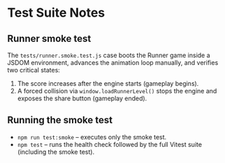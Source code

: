 # Test Suite Notes

## Runner smoke test

The `tests/runner.smoke.test.js` case boots the Runner game inside a JSDOM
environment, advances the animation loop manually, and verifies two critical
states:

1. The score increases after the engine starts (gameplay begins).
2. A forced collision via `window.loadRunnerLevel()` stops the engine and
   exposes the share button (gameplay ended).

## Running the smoke test

- `npm run test:smoke` – executes only the smoke test.
- `npm test` – runs the health check followed by the full Vitest suite
  (including the smoke test).

